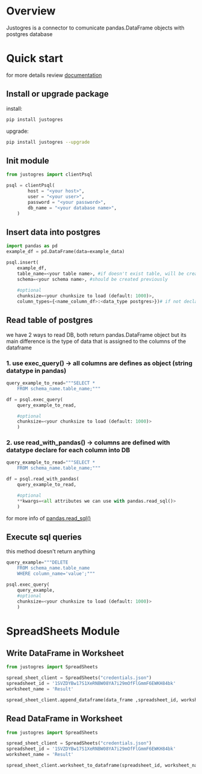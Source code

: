 # Overview

Justogres is a connector to comunicate pandas.DataFrame objects with postgres database

# Quick start

for more details review [documentation](./docs/)

## Install or upgrade package

install:

```bash
pip install justogres
```

upgrade:

```bash
pip install justogres --upgrade
```

## Init module

```python
from justogres import clientPsql

psql = clientPsql(
        host = "<your host>",
        user = "<your user>",
        password = "<your password>",
        db_name = "<your database name>",
    )
```

## Insert data into postgres

```python
import pandas as pd
example_df = pd.DataFrame(data=example_data)

psql.insert(
    example_df,
    table_name=<your table name>, #if doesn't exist table, will be created
    schema=<your schema name>, #should be created previously
  
    #optional
    chunksize=<your chunksize to load (default: 1000)>,
    column_types={<name_column_df>:<data_type postgres>})# if not declare column types, will be assigned automatically
```

## Read table of postgres

we have 2 ways to read DB, both return pandas.DataFrame object but its main difference is the type of data that is assigned to the columns of the dataframe

### 1. use exec_query() -> all columns are defines as object (string datatype in pandas)

```python
query_example_to_read="""SELECT * 
    FROM schema_name.table_name;"""

df = psql.exec_query(
    query_example_to_read,

    #optional
    chunksize=<your chunksize to load (default: 1000)>
    )
```

### 2. use read_with_pandas() -> columns are defined with datatype declare for each column into DB

```python
query_example_to_read="""SELECT * 
    FROM schema_name.table_name;"""

df = psql.read_with_pandas(
    query_example_to_read,

    #optional
    **kwargs=<all attributes we can use with pandas.read_sql()>
    )
```

for more info of [pandas.read_sql()](https://pandas.pydata.org/docs/reference/api/pandas.read_sql.html)

## Execute sql queries

this method doesn't return anything

```python
query_example="""DELETE 
    FROM schema_name.table_name 
    WHERE column_name='value';"""

psql.exec_query(
    query_example,
    #optional
    chunksize=<your chunksize to load (default: 1000)>
    )
```

# SpreadSheets Module

## Write DataFrame in Worksheet

```python
from justogres import SpreadSheets

spread_sheet_client = SpreadSheets("credentials.json")
spreadsheet_id = '1SVZDYBw17S1XeRNBW08YA7i29mOfFlGmmF6EWKH84bk'
worksheet_name = 'Result'

spread_sheet_client.append_dataframe(data_frame ,spreadsheet_id, worksheet_name)
```

## Read DataFrame in Worksheet

```python
from justogres import SpreadSheets

spread_sheet_client = SpreadSheets("credentials.json")
spreadsheet_id = '1SVZDYBw17S1XeRNBW08YA7i29mOfFlGmmF6EWKH84bk'
worksheet_name = 'Result'

spread_sheet_client.worksheet_to_dataframe(spreadsheet_id, worksheet_name)
```
